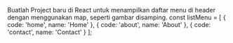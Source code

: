 Buatlah Project baru di React untuk menampilkan daftar menu di header dengan menggunakan map, seperti gambar disamping.
const listMenu = [
  { code: 'home', name: 'Home' },
  { code: 'about', name: 'About' },
  { code: 'contact', name: 'Contact' }
];
